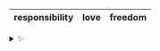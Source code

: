 | responsibility | love | freedom |
| :------------: | :--: | :-----: |

<details>
  <summary>✨</summary>
  These words are chosen at random each day. New words will appear here tomorrow morning.
</details>
